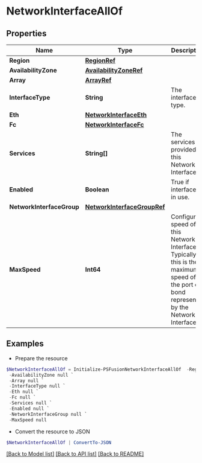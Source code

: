 # NetworkInterfaceAllOf
## Properties

Name | Type | Description | Notes
------------ | ------------- | ------------- | -------------
**Region** | [**RegionRef**](RegionRef.md) |  | [optional] 
**AvailabilityZone** | [**AvailabilityZoneRef**](AvailabilityZoneRef.md) |  | [optional] 
**Array** | [**ArrayRef**](ArrayRef.md) |  | [optional] 
**InterfaceType** | **String** | The interface type. | 
**Eth** | [**NetworkInterfaceEth**](NetworkInterfaceEth.md) |  | [optional] 
**Fc** | [**NetworkInterfaceFc**](NetworkInterfaceFc.md) |  | [optional] 
**Services** | **String[]** | The services provided by this Network Interface. | [optional] 
**Enabled** | **Boolean** | True if interface is in use. | 
**NetworkInterfaceGroup** | [**NetworkInterfaceGroupRef**](NetworkInterfaceGroupRef.md) |  | [optional] 
**MaxSpeed** | **Int64** | Configured speed of this Network Interface. Typically this is the maximum speed of the port or bond represented by the Network Interface. | 

## Examples

- Prepare the resource
```powershell
$NetworkInterfaceAllOf = Initialize-PSFusionNetworkInterfaceAllOf  -Region null `
 -AvailabilityZone null `
 -Array null `
 -InterfaceType null `
 -Eth null `
 -Fc null `
 -Services null `
 -Enabled null `
 -NetworkInterfaceGroup null `
 -MaxSpeed null
```

- Convert the resource to JSON
```powershell
$NetworkInterfaceAllOf | ConvertTo-JSON
```

[[Back to Model list]](../README.md#documentation-for-models) [[Back to API list]](../README.md#documentation-for-api-endpoints) [[Back to README]](../README.md)

